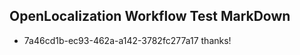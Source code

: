 ## OpenLocalization Workflow Test MarkDown
* 7a46cd1b-ec93-462a-a142-3782fc277a17 thanks!

<!--HONumber=Aug16_HO3-->


